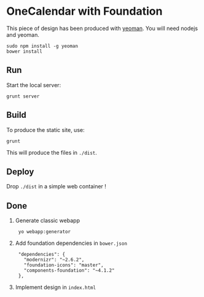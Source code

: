 OneCalendar with Foundation
===========================

This piece of design has been produced with [yeoman]. You will need nodejs and yeoman.

    sudo npm install -g yeoman
    bower install

Run
---

Start the local server:

    grunt server


Build
-----

To produce the static site, use:

    grunt

This will produce the files in `./dist`.

Deploy
------

Drop `./dist` in a simple web container !

Done
----

1. Generate classic webapp

        yo webapp:generator

1. Add foundation dependencies in `bower.json`

        "dependencies": {
          "modernizr": "~2.6.2",
          "foundation-icons": "master",
          "components-foundation": "~4.1.2"
        },

1. Implement design in `index.html`

  [yeoman]: http://yeoman.io

